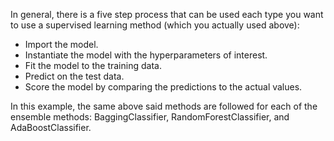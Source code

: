 In general, there is a five step process that can be used each type you want to use a supervised learning method (which you actually used above):

<ul>
<li> Import the model.</li> 
<li> Instantiate the model with the hyperparameters of interest.</li>
<li> Fit the model to the training data.</li>
<li> Predict on the test data. </li>
<li> Score the model by comparing the predictions to the actual values. </li>
</ul> 

 In this example, the same above said methods are followed for each of the ensemble methods: BaggingClassifier, RandomForestClassifier, and AdaBoostClassifier.

